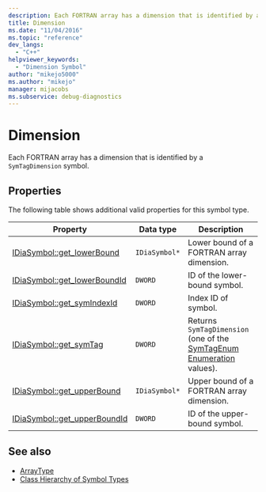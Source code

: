 ```yaml
---
description: Each FORTRAN array has a dimension that is identified by a SymTagDimension symbol.
title: Dimension
ms.date: "11/04/2016"
ms.topic: "reference"
dev_langs:
  - "C++"
helpviewer_keywords:
  - "Dimension Symbol"
author: "mikejo5000"
ms.author: "mikejo"
manager: mijacobs
ms.subservice: debug-diagnostics
---
```


# Dimension

Each FORTRAN array has a dimension that is identified by a `SymTagDimension` symbol.

## Properties

The following table shows additional valid properties for this symbol type.

|Property|Data type|Description|
|--------------|---------------|-----------------|
|[IDiaSymbol::get_lowerBound](../../debugger/debug-interface-access/idiasymbol-get-lowerbound.md)|`IDiaSymbol*`|Lower bound of a FORTRAN array dimension.|
|[IDiaSymbol::get_lowerBoundId](../../debugger/debug-interface-access/idiasymbol-get-lowerboundid.md)|`DWORD`|ID of the lower-bound symbol.|
|[IDiaSymbol::get_symIndexId](../../debugger/debug-interface-access/idiasymbol-get-symindexid.md)|`DWORD`|Index ID of symbol.|
|[IDiaSymbol::get_symTag](../../debugger/debug-interface-access/idiasymbol-get-symtag.md)|`DWORD`|Returns `SymTagDimension` (one of the [SymTagEnum Enumeration](../../debugger/debug-interface-access/symtagenum.md) values).|
|[IDiaSymbol::get_upperBound](../../debugger/debug-interface-access/idiasymbol-get-upperbound.md)|`IDiaSymbol*`|Upper bound of a FORTRAN array dimension.|
|[IDiaSymbol::get_upperBoundId](../../debugger/debug-interface-access/idiasymbol-get-upperboundid.md)|`DWORD`|ID of the upper-bound symbol.|

## See also

- [ArrayType](../../debugger/debug-interface-access/arraytype.md)
- [Class Hierarchy of Symbol Types](../../debugger/debug-interface-access/class-hierarchy-of-symbol-types.md)
